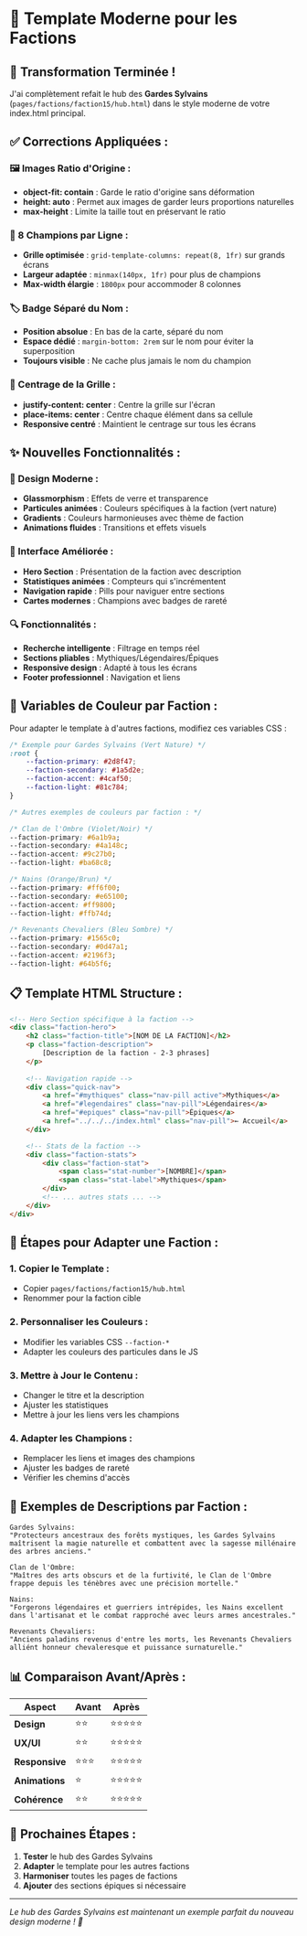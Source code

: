 # 🎨 Template Moderne pour les Factions

## 🎉 **Transformation Terminée !**

J'ai complètement refait le hub des **Gardes Sylvains** (`pages/factions/faction15/hub.html`) dans le style moderne de votre index.html principal.

## ✅ **Corrections Appliquées :**

### **🖼️ Images Ratio d'Origine :**
- **object-fit: contain** : Garde le ratio d'origine sans déformation
- **height: auto** : Permet aux images de garder leurs proportions naturelles
- **max-height** : Limite la taille tout en préservant le ratio

### **📐 8 Champions par Ligne :**
- **Grille optimisée** : `grid-template-columns: repeat(8, 1fr)` sur grands écrans
- **Largeur adaptée** : `minmax(140px, 1fr)` pour plus de champions
- **Max-width élargie** : `1800px` pour accommoder 8 colonnes

### **🏷️ Badge Séparé du Nom :**
- **Position absolue** : En bas de la carte, séparé du nom
- **Espace dédié** : `margin-bottom: 2rem` sur le nom pour éviter la superposition
- **Toujours visible** : Ne cache plus jamais le nom du champion

### **🎯 Centrage de la Grille :**
- **justify-content: center** : Centre la grille sur l'écran
- **place-items: center** : Centre chaque élément dans sa cellule
- **Responsive centré** : Maintient le centrage sur tous les écrans

## ✨ **Nouvelles Fonctionnalités :**

### **🎨 Design Moderne :**
- **Glassmorphism** : Effets de verre et transparence
- **Particules animées** : Couleurs spécifiques à la faction (vert nature)
- **Gradients** : Couleurs harmonieuses avec thème de faction
- **Animations fluides** : Transitions et effets visuels

### **📱 Interface Améliorée :**
- **Hero Section** : Présentation de la faction avec description
- **Statistiques animées** : Compteurs qui s'incrémentent
- **Navigation rapide** : Pills pour naviguer entre sections
- **Cartes modernes** : Champions avec badges de rareté

### **🔍 Fonctionnalités :**
- **Recherche intelligente** : Filtrage en temps réel
- **Sections pliables** : Mythiques/Légendaires/Épiques
- **Responsive design** : Adapté à tous les écrans
- **Footer professionnel** : Navigation et liens

## 🎯 **Variables de Couleur par Faction :**

Pour adapter le template à d'autres factions, modifiez ces variables CSS :

```css
/* Exemple pour Gardes Sylvains (Vert Nature) */
:root {
    --faction-primary: #2d8f47;
    --faction-secondary: #1a5d2e;
    --faction-accent: #4caf50;
    --faction-light: #81c784;
}

/* Autres exemples de couleurs par faction : */

/* Clan de l'Ombre (Violet/Noir) */
--faction-primary: #6a1b9a;
--faction-secondary: #4a148c;
--faction-accent: #9c27b0;
--faction-light: #ba68c8;

/* Nains (Orange/Brun) */
--faction-primary: #ff6f00;
--faction-secondary: #e65100;
--faction-accent: #ff9800;
--faction-light: #ffb74d;

/* Revenants Chevaliers (Bleu Sombre) */
--faction-primary: #1565c0;
--faction-secondary: #0d47a1;
--faction-accent: #2196f3;
--faction-light: #64b5f6;
```

## 📋 **Template HTML Structure :**

```html
<!-- Hero Section spécifique à la faction -->
<div class="faction-hero">
    <h2 class="faction-title">[NOM DE LA FACTION]</h2>
    <p class="faction-description">
        [Description de la faction - 2-3 phrases]
    </p>
    
    <!-- Navigation rapide -->
    <div class="quick-nav">
        <a href="#mythiques" class="nav-pill active">Mythiques</a>
        <a href="#legendaires" class="nav-pill">Légendaires</a>
        <a href="#epiques" class="nav-pill">Épiques</a>
        <a href="../../../index.html" class="nav-pill">← Accueil</a>
    </div>

    <!-- Stats de la faction -->
    <div class="faction-stats">
        <div class="faction-stat">
            <span class="stat-number">[NOMBRE]</span>
            <span class="stat-label">Mythiques</span>
        </div>
        <!-- ... autres stats ... -->
    </div>
</div>
```

## 🔧 **Étapes pour Adapter une Faction :**

### **1. Copier le Template :**
- Copier `pages/factions/faction15/hub.html`
- Renommer pour la faction cible

### **2. Personnaliser les Couleurs :**
- Modifier les variables CSS `--faction-*`
- Adapter les couleurs des particules dans le JS

### **3. Mettre à Jour le Contenu :**
- Changer le titre et la description
- Ajuster les statistiques
- Mettre à jour les liens vers les champions

### **4. Adapter les Champions :**
- Remplacer les liens et images des champions
- Ajuster les badges de rareté
- Vérifier les chemins d'accès

## 🎨 **Exemples de Descriptions par Faction :**

```
Gardes Sylvains:
"Protecteurs ancestraux des forêts mystiques, les Gardes Sylvains maîtrisent la magie naturelle et combattent avec la sagesse millénaire des arbres anciens."

Clan de l'Ombre:
"Maîtres des arts obscurs et de la furtivité, le Clan de l'Ombre frappe depuis les ténèbres avec une précision mortelle."

Nains:
"Forgerons légendaires et guerriers intrépides, les Nains excellent dans l'artisanat et le combat rapproché avec leurs armes ancestrales."

Revenants Chevaliers:
"Anciens paladins revenus d'entre les morts, les Revenants Chevaliers alliént honneur chevaleresque et puissance surnaturelle."
```

## 📊 **Comparaison Avant/Après :**

| Aspect | Avant | Après |
|--------|-------|-------|
| **Design** | ⭐⭐ | ⭐⭐⭐⭐⭐ |
| **UX/UI** | ⭐⭐ | ⭐⭐⭐⭐⭐ |
| **Responsive** | ⭐⭐⭐ | ⭐⭐⭐⭐⭐ |
| **Animations** | ⭐ | ⭐⭐⭐⭐⭐ |
| **Cohérence** | ⭐⭐ | ⭐⭐⭐⭐⭐ |

## 🚀 **Prochaines Étapes :**

1. **Tester** le hub des Gardes Sylvains
2. **Adapter** le template pour les autres factions
3. **Harmoniser** toutes les pages de factions
4. **Ajouter** des sections épiques si nécessaire

---

*Le hub des Gardes Sylvains est maintenant un exemple parfait du nouveau design moderne ! 🌟*
